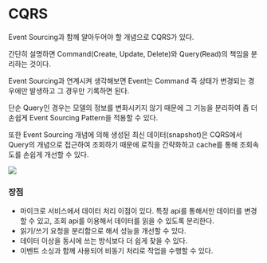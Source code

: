 # CQRS

Event Sourcing과 함께 알아두어야 할 개념으로 CQRS가 있다.

간단히 설명하면 Command(Create, Update, Delete)와 Query(Read)의 책임을 분리하는 것이다.

Event Sourcing과 연계시켜 생각해보면 Event는 Command 즉 상태가 변경되는 경우에만 발생하고 그 경우만 기록하면 된다.

단순 Query인 경우는 모델의 정보를 변화시키지 않기 때문에 그 기능을 분리하여 좀 더 손쉽게 Event Sourcing Pattern을 적용할 수 있다.

또한 Event Sourcing 개념에 의해 생성된 최신 데이터(snapshot)은 CQRS에서 Query의 개념으로 접근하여 조회하기 때문에 로직을 간략화하고 cache를 통해 조회속도를 손쉽게 개선할 수 있다.

![](https://mblogthumb-phinf.pstatic.net/MjAxOTAzMTVfMTgy/MDAxNTUyNjEyOTMzNjc1.LBvUFP4BzxGrTn7XOBrDSiWcRX6kheVsdhXkDO-mjGQg.cucZTWqlgezgeEVTC65-7BtuCvNbOSdgSOhICh3lG7Ig.PNG.rogman0/04.png?type=w800)

### 장점
- 마이크로 서비스에서 데이터 처리 이점이 있다. 특정 api를 통해서만 데이터를 변경할 수 있고, 조회 api를 이용해서 데이터를 읽을 수 있도록 분리한다.
- 읽기/쓰기 요청을 분리함으로 해서 성능을 개선할 수 있다.
- 데이터 이상을 동시에 쓰는 방식보다 더 쉽게 찾을 수 있다.
- 이벤트 소싱과 함께 사용되어 비동기 처리로 작업을 수행할 수 있다.